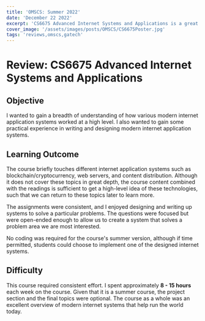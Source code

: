 ```yaml
---
title: 'OMSCS: Summer 2022'
date: 'December 22 2022'
excerpt: 'CS6675 Advanced Internet Systems and Applications is a great introduction into how various modern internet applications were built.'
cover_image: '/assets/images/posts/OMSCS/CS6675Poster.jpg'
tags: 'reviews,omscs,gatech'
---
```

# Review: CS6675 Advanced Internet Systems and Applications
## Objective
I wanted to gain a breadth of understanding of how various modern internet application systems worked at a high level. I also wanted to gain some practical experience in writing and designing modern internet application systems.
## Learning Outcome
The course briefly touches different internet application systems such as blockchain/cryptocurrency, web servers, and content distribution. Although it does not cover these topics in great depth, the course content combined with the readings is sufficient to get a high-level idea of these technologies, such that we can return to these topics later to learn more. 

The assignments were consistent, and I enjoyed designing and writing up systems to solve a particular problems. The questions were focused but were open-ended enough to allow us to create a system that solves a problem area we are most interested. 

No coding was required for the course's summer version, although if time permitted, students could choose to implement one of the designed internet systems.
## Difficulty
This course required consistent effort. I spent approximately **8 - 15 hours** each week on the course. Given that it is a summer course, the project section and the final topics were optional. The course as a whole was an excellent overview of modern internet systems that help run the world today. 